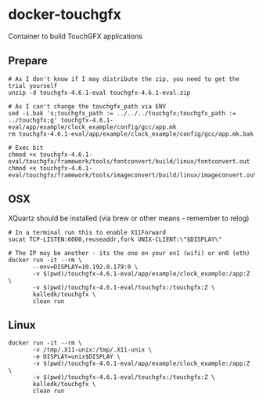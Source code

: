 # docker-touchgfx
Container to build TouchGFX applications

## Prepare

    # As I don't know if I may distribute the zip, you need to get the trial yourself
    unzip -d touchgfx-4.6.1-eval touchgfx-4.6.1-eval.zip

    # As I can't change the touchgfx_path via ENV
    sed -i.bak 's;touchgfx_path := ../../../touchgfx;touchgfx_path := ../touchgfx;g' touchgfx-4.6.1-eval/app/example/clock_example/config/gcc/app.mk
    rm touchgfx-4.6.1-eval/app/example/clock_example/config/gcc/app.mk.bak

    # Exec bit
    chmod +x touchgfx-4.6.1-eval/touchgfx/framework/tools/fontconvert/build/linux/fontconvert.out
    chmod +x touchgfx-4.6.1-eval/touchgfx/framework/tools/imageconvert/build/linux/imageconvert.out

## OSX

XQuartz should be installed (via brew or other means - remember to relog)

    # In a terminal run this to enable X11Forward
    socat TCP-LISTEN:6000,reuseaddr,fork UNIX-CLIENT:\"$DISPLAY\"

    # The IP may be another - its the one on your en1 (wifi) or en0 (eth)
    docker run -it --rm \
           --env=DISPLAY=10.192.0.179:0 \
           -v $(pwd)/touchgfx-4.6.1-eval/app/example/clock_example:/app:Z \
           -v $(pwd)/touchgfx-4.6.1-eval/touchgfx:/touchgfx:Z \
           kalledk/touchgfx \
           clean run

## Linux
    docker run -it --rm \
           -v /tmp/.X11-unix:/tmp/.X11-unix \
           -e DISPLAY=unix$DISPLAY \ 
           -v $(pwd)/touchgfx-4.6.1-eval/app/example/clock_example:/app:Z \
           -v $(pwd)/touchgfx-4.6.1-eval/touchgfx:/touchgfx:Z \
           kalledk/touchgfx \
           clean run
